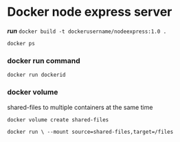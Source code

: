 # Docker node express server

***run*** `docker build -t dockerusername/nodeexpress:1.0 .`

`docker ps`

### docker run command

`docker run dockerid`

### docker volume  
shared-files to multiple containers at the same time

`docker volume create shared-files`

`docker run \ --mount source=shared-files,target=/files`